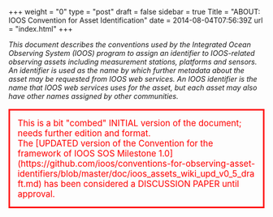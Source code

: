 +++
weight = "0"
type = "post"
draft = false
sidebar = true
Title = "ABOUT: IOOS Convention for Asset Identification"
date = 2014-08-04T07:56:39Z
url = "index.html"
+++

<!-- For a single homepage put in FrontMatter url = "index.html" -->

_This document describes the conventions used by the Integrated Ocean Observing System (IOOS) program to assign an identifier to IOOS-related observing assets including measurement stations, platforms and sensors.  An identifier is used as the name by which further metadata about the asset may be requested from IOOS web services. An IOOS identifier is the name that IOOS web services uses for the asset, but each asset may also have other names assigned by other communities._

<p style="color:red; font-size:120%; border:3px solid red; padding:15px;"> This is a bit "combed" INITIAL version of the document; needs further edition and format.<br>The [UPDATED version of the Convention for the framework of IOOS SOS Milestone 1.0](https://github.com/ioos/conventions-for-observing-asset-identifiers/blob/master/doc/ioos_assets_wiki_upd_v0_5_draft.md) has been considered a DISCUSSION PAPER until approval. </p>
<p>
<!--more-->

